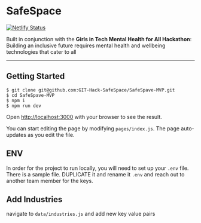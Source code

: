 # SafeSpace
[![Netlify Status](https://api.netlify.com/api/v1/badges/85440566-24b0-4ff8-bdb2-81771e75dd15/deploy-status)](https://app.netlify.com/sites/safespacemvp/deploys)

Built in conjunction with the **Girls in Tech Mental Health for All Hackathon**:
Building an inclusive future requires mental health and wellbeing technologies that cater to all

---
## Getting Started
```
$ git clone git@github.com:GIT-Hack-SafeSpace/SafeSpave-MVP.git
$ cd SafeSpave-MVP
$ npm i
$ npm run dev
```
Open [http://localhost:3000](http://localhost:3000) with your browser to see the result.

You can start editing the page by modifying `pages/index.js`. The page auto-updates as you edit the file.
## ENV
In order for the project to run locally, you will need to set up your `.env` file. There is a sample file. DUPLICATE it and rename it `.env` and reach out to another team member for the keys.

## Add Industries
navigate to `data/industries.js` and add new key value pairs
